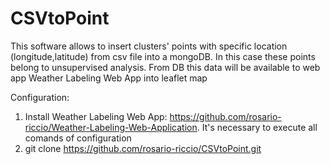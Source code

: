 # CSVtoPoint
This software allows to insert clusters' points with specific location (longitude,latitude) from  csv file into a mongoDB. In this case these points belong to unsupervised analysis. From DB this data will be available to web app Weather Labeling Web App into leaflet map

Configuration:

1. Install Weather Labeling Web App: https://github.com/rosario-riccio/Weather-Labeling-Web-Application. It's necessary to execute all comands of configuration
2. git clone https://github.com/rosario-riccio/CSVtoPoint.git

